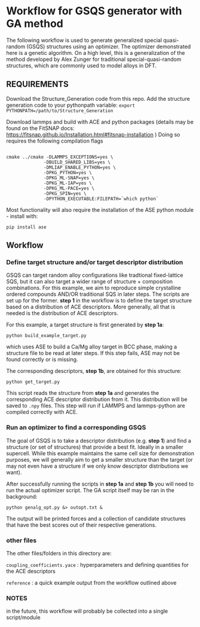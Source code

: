 # Workflow for GSQS generator with GA method

The following workflow is used to generate generalized special
quasi-random (GSQS) structures using an optimizer. The optimizer
demonstrated here is a genetic algorithm. On a high level, this is
a generalization of the method developed by Alex Zunger for traditional
special-quasi-random structures, which are commonly used to model
alloys in DFT.

## REQUIREMENTS

Download the Structure_Generation code from this repo.
Add the structure generation code to your pythonpath variable:
`export PYTHONPATH=/path/to/Structure_Generation`

Download lammps and build with ACE and python packages (details
may be found on the FitSNAP docs: https://fitsnap.github.io/Installation.html#fitsnap-installation )
Doing so requires the following compilation flags

<pre><code>
cmake ../cmake -DLAMMPS_EXCEPTIONS=yes \
              -DBUILD_SHARED_LIBS=yes \
              -DMLIAP_ENABLE_PYTHON=yes \
              -DPKG_PYTHON=yes \
              -DPKG_ML-SNAP=yes \
              -DPKG_ML-IAP=yes \
              -DPKG_ML-PACE=yes \
              -DPKG_SPIN=yes \
              -DPYTHON_EXECUTABLE:FILEPATH=`which python`
</code></pre>

Most functionality will also require the installation of the
ASE python module - install with:

`pip install ase`

## Workflow

### Define target structure and/or target descriptor distribution 

GSQS can target random alloy configurations like tradtional fixed-lattice
SQS, but it can also target a wider range of structure + composition
combinations. For this example, we aim to reproduce simple crystalline 
ordered compounds AND/OR traditional SQS in later steps. The scripts 
are set up for the former. <b>step 1</b> in the workflow is to define
the target structure based on a distribution of ACE descriptors. More
generally, all that is needed is the distribution of ACE descriptors.

For this example, a target structure is first generated by <b>step 1a</b>:

`python build_example_target.py`

which uses ASE to build a Ca/Mg alloy target in BCC phase,
making a structure file to be read at later steps. If this step
fails, ASE may not be found correctly or is missing.

The corresponding descriptors, <b>step 1b</b>, are obtained for this
structure:

`python get_target.py`

This script reads the structure from <b>step 1a</b> and generates the
corresponding ACE descriptor distribution from it. This distribution
will be saved to `.npy` files. 
This step will run if LAMMPS and lammps-python are compiled correctly
with ACE.

### Run an optimizer to find a corresponding GSQS

The goal of GSQS is to take a descriptor distribution (e.g.  <b>step 1</b>)
and find a structure (or set of structures) that provide a best fit. Ideally
in a smaller supercell. While this example maintains the same cell size for 
demonstration purposes, we will generally aim to get a smaller structure than
the target (or may not even have a structure if we only know descriptor distributions
we want).

After successfully running the scripts in <b>step 1a</b> and <b>step 1b</b> 
you will need to run the actual optimizer script. The GA script itself may be
ran in the background:

`python genalg_opt.py &> outopt.txt &`

The output will be printed forces and a collection of candidate structures that
have the best scores out of their respective generations.

### other files

The other files/folders in this directory are:

`coupling_coefficients.yace` : hyperparameters and defining quantities for the ACE
descriptors

`reference` : a quick example output from the workflow outlined above

### NOTES 

in the future, this workflow will probably be collected into a single script/module
